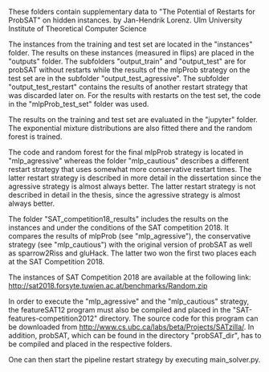 These folders contain supplementary data to "The Potential of Restarts for ProbSAT" on hidden instances.
by Jan-Hendrik Lorenz.
Ulm University 
Institute of Theoretical Computer Science

The instances from the training and test set are located in the "instances" folder. The results on these instances (measured in flips) are placed in the "outputs" folder. The subfolders "output_train" and "output_test" are for probSAT without restarts while the results of the mlpProb strategy on the test set are in the subfolder "output_test_agressive". The subfolder "output_test_restart" contains the results of another restart strategy that was discarded later on. For the results with restarts on the test set, the code in the "mlpProb_test_set" folder was used. 

The results on the training and test set are evaluated in the "jupyter" folder. The exponential mixture distributions are also fitted there and the random forest is trained.

The code and random forest for the final mlpProb strategy is located in "mlp_agressive" whereas the folder "mlp_cautious" describes a different restart strategy that uses somewhat more conservative restart times. The latter restart strategy is described in more detail in the dissertation since the agressive strategy is almost always better. The latter restart strategy is not described in detail in the thesis, since the agressive strategy is almost always better.

The folder "SAT_competition18_results" includes the results on the instances and under the conditions of the SAT competition 2018. It compares the results of mlpProb (see "mlp_agressive"), the conservative strategy (see "mlp_cautious") with the original version of probSAT as well as sparrow2Riss and gluHack. The latter two won the first two places each at the SAT Competition 2018.

The instances of SAT Competition 2018 are available at the following link: http://sat2018.forsyte.tuwien.ac.at/benchmarks/Random.zip

In order to execute the "mlp_agressive" and the "mlp_cautious" strategy, the featureSAT12 program must also be compiled and placed in the "SAT-features-competition2012" directory. The source code for this program can be downloaded from http://www.cs.ubc.ca/labs/beta/Projects/SATzilla/. In addition, probSAT, which can be found in the directory "probSAT_dir", has to be compiled and placed in the respective folders.

One can then start the pipeline restart strategy by executing main_solver.py. 
